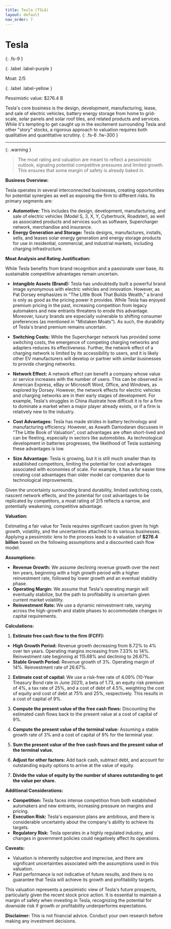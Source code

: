 ```yaml
---
title: Tesla (TSLA)
layout: default
nav_order: 7
---
```


# Tesla
{: .fs-9 }

{: .label .label-purple }

Moat: 2/5

{: .label .label-yellow }

Pessimistic value: $276.4 B

Tesla's core business is the design, development, manufacturing, lease, and sale of electric vehicles, battery energy storage from home to grid-scale, solar panels and solar roof tiles, and related products and services.  While it's tempting to get caught up in the excitement surrounding Tesla and other "story" stocks,  a rigorous approach to valuation requires both qualitative and quantitative scrutiny.
{: .fs-6 .fw-300 }

---

{: .warning } 
>The moat rating and valuation are meant to reflect a pessimistic outlook, signaling potential competitive pressures and limited growth. This ensures that some margin of safety is already baked in.


**Business Overview:**

Tesla operates in several interconnected businesses, creating opportunities for potential synergies as well as exposing the firm to different risks. Its primary segments are:

* **Automotive:** This includes the design, development, manufacturing, and sale of electric vehicles (Model S, 3, X, Y, Cybertruck, Roadster), as well as associated products and services such as software, Supercharger network, merchandise and insurance.
* **Energy Generation and Storage:** Tesla designs, manufactures, installs, sells, and leases solar energy generation and energy storage products for use in residential, commercial, and industrial markets, including charging infrastructure. 

**Moat Analysis and Rating Justification:**

While Tesla benefits from brand recognition and a passionate user base, its sustainable competitive advantages remain uncertain. 

* **Intangible Assets (Brand):** Tesla has undoubtedly built a powerful brand image synonymous with electric vehicles and innovation.  However, as Pat Dorsey emphasizes in "The Little Book That Builds Wealth," a brand is only as good as the pricing power it provides.  While Tesla has enjoyed premium pricing in the past, increasing competition from legacy automakers and new entrants threatens to erode this advantage.  Moreover, luxury brands are especially vulnerable to shifting consumer preferences (as mentioned in "Mistaken Moats").  As such, the durability of Tesla's brand premium remains uncertain.

* **Switching Costs:** While the Supercharger network has provided some switching costs, the emergence of competing charging networks and adapters reduces its effectiveness. Further, the network effect of a charging network is limited by its accessibility to users, and it is likely other EV manufacturers will develop or partner with similar businesses to provide charging networks.

* **Network Effect:**  A network effect can benefit a company whose value or service increases with the number of users. This can be observed in American Express, eBay or Microsoft Word, Office, and Windows, as explored by Dorsey. However, the network effects for electric vehicles and charging networks are in their early stages of development. For example, Tesla's struggles in China illustrate how difficult it is for a firm to dominate a market when a major player already exists, or if a firm is relatively new to the industry.

* **Cost Advantages:**  Tesla has made strides in battery technology and manufacturing efficiency. However,  as Aswath Damodaran discusses in "The Little Book of Valuation", cost advantages are often short-lived and can be fleeting, especially in sectors like automobiles. As technological development in batteries progresses, the likelihood of Tesla sustaining these advantages is low.

* **Size Advantage:** Tesla is growing, but it is still much smaller than its established competitors, limiting the potential for cost advantages associated with economies of scale. For example, it has a far easier time creating cost advantages than older model car companies due to technological improvements.

Given the uncertainty surrounding brand durability, limited switching costs, nascent network effects,  and the potential for cost advantages to be replicated by competitors, a moat rating of 2/5 reflects a narrow, and potentially weakening, competitive advantage.

**Valuation:**

Estimating a fair value for Tesla requires significant caution given its high growth, volatility, and the uncertainties attached to its various businesses.  Applying a pessimistic lens to the process leads to a valuation of **$276.4 billion** based on the following assumptions and a discounted cash flow model:

**Assumptions:**

* **Revenue Growth:** We assume declining revenue growth over the next ten years, beginning with a high growth period with a higher reinvestment rate, followed by lower growth and an eventual stability phase.
* **Operating Margin:**  We assume that Tesla's operating margin will eventually stabilize, but the path to profitability is uncertain given current market volatility.
* **Reinvestment Rate:** We use a dynamic reinvestment rate, varying across the high-growth and stable phases to accommodate changes in capital requirements.

**Calculations:**

1. **Estimate free cash flow to the firm (FCFF):**

* **High Growth Period:** Revenue growth decreasing from 8.72% to 4% over ten years. Operating margins increasing from 7.33% to 14%. Reinvestment rate beginning at 115.68% and declining to 26.67%.
* **Stable Growth Period:** Revenue growth of 3%. Operating margin of 14%. Reinvestment rate of 26.67%.


2. **Estimate cost of capital:**  We use a risk-free rate of 4.09% (10-Year Treasury Bond rate in June 2021), a beta of 1.73, an equity risk premium of 4%, a tax rate of 25%, and a cost of debt of 4.5%, weighting the cost of equity and cost of debt at 75% and 25%, respectively. This results in a cost of capital of 9%.


3. **Compute the present value of the free cash flows:** Discounting the estimated cash flows back to the present value at a cost of capital of 9%.


4. **Compute the present value of the terminal value:** Assuming a stable growth rate of 3% and a cost of capital of 9% for the terminal year.


5. **Sum the present value of the free cash flows and the present value of the terminal value.**


6. **Adjust for other factors:** Add back cash, subtract debt, and account for outstanding equity options to arrive at the value of equity.


7. **Divide the value of equity by the number of shares outstanding to get the value per share.**


**Additional Considerations:**

* **Competition:** Tesla faces intense competition from both established automakers and new entrants, increasing pressure on margins and pricing.
* **Execution Risk:** Tesla's expansion plans are ambitious, and there is considerable uncertainty about the company's ability to achieve its targets.
* **Regulatory Risk:** Tesla operates in a highly regulated industry, and changes in government policies could negatively affect its operations.

**Caveats:**

* Valuation is inherently subjective and imprecise, and there are significant uncertainties associated with the assumptions used in this valuation.
* Past performance is not indicative of future results, and there is no guarantee that Tesla will achieve its growth and profitability targets.


This valuation represents a pessimistic view of Tesla's future prospects, particularly given the recent stock price action.  It is essential to maintain a margin of safety when investing in Tesla, recognizing the potential for downside risk if growth or profitability underperforms expectations.

**Disclaimer:** This is not financial advice. Conduct your own research before making any investment decisions.